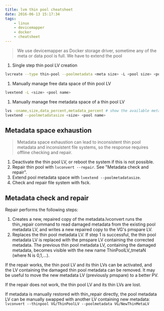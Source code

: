 ```yaml
---
title: lvm thin pool cheatsheet
date: 2016-06-13 15:17:34
tags:
    - linux
    - devicemapper
    - docker
    - cheatsheet
---
```

> We use devicemapper as Docker storage driver, sometime any of the meta or data pool is full. We have to extend the pool

1. Single step thin pool LV creation

```bash
lvcreate --type thin-pool --poolmetadata <meta size> -L <pool size> <pool name>
```

1. Manually manage free data space of thin pool LV

```bash
lvextend -L <size> <pool name>
```

1. Manually manage free metadata space of a thin pool LV

```bash
lvs -oname,size,data_percent,metadata_percent # show the available metadat space in a thin pool LV
lvextend --poolmetadatasize <size> <pool name>
```

## Metadata space exhaustion
>Metadata space exhaustion can lead to inconsistent thin pool metadata
>and inconsistent file systems, so the response requires offline
>checking and repair.

1. Deactivate the thin pool LV, or reboot the system if this is not possible.
1. Repair thin pool with `lvconvert --repair`. See "Metadata check and repair".
1. Extend pool metadata space with `lvextend --poolmetadatasize`.
1. Check and repair file system with fsck.

## Metadata check and repair
Repair performs the following steps:
1. Creates a new, repaired copy of the metadata.lvconvert runs the thin_repair command to read damaged metadata from the existing pool metadata LV, and writes a new repaired copy to the VG's pmspare LV.
2. Replaces the thin pool metadata LV.
If step 1 is successful, the thin pool metadata LV is replaced with
the pmspare LV containing the corrected metadata.  The previous thin
pool metadata LV, containing the damaged metadata, becomes visible
with the new name ThinPoolLV_tmetaN (where N is 0,1,...).

If the repair works, the thin pool LV and its thin LVs can be
activated, and the LV containing the damaged thin pool metadata can
be removed.  It may be useful to move the new metadata LV (previously
pmspare) to a better PV.

If the repair does not work, the thin pool LV and its thin LVs are
lost.

If metadata is manually restored with thin_repair directly, the pool
metadata LV can be manually swapped with another LV containing new
metadata:
`lvconvert --thinpool VG/ThinPoolLV --poolmetadata VG/NewThinMetaLV`
